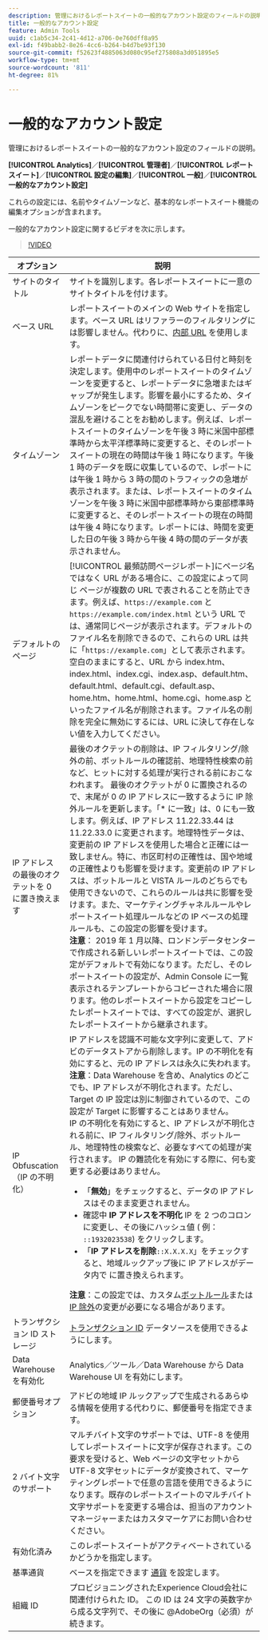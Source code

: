 ```yaml
---
description: 管理におけるレポートスイートの一般的なアカウント設定のフィールドの説明。
title: 一般的なアカウント設定
feature: Admin Tools
uuid: c1ab5c34-2c41-4d12-a706-0e760dff8a95
exl-id: f49babb2-8e26-4cc6-b264-b4d7be93f130
source-git-commit: f52623f4885063d080c95ef275808a3d051895e5
workflow-type: tm+mt
source-wordcount: '811'
ht-degree: 81%

---
```


# 一般的なアカウント設定

管理におけるレポートスイートの一般的なアカウント設定のフィールドの説明。

**[!UICONTROL Analytics]**／**[!UICONTROL 管理者]**／**[!UICONTROL レポートスイート]**／**[!UICONTROL 設定の編集]**／**[!UICONTROL 一般]**／**[!UICONTROL 一般的なアカウント設定]**

これらの設定には、名前やタイムゾーンなど、基本的なレポートスイート機能の編集オプションが含まれます。

一般的なアカウント設定に関するビデオを次に示します。

>[!VIDEO](https://video.tv.adobe.com/v/332330/?quality=12)

| オプション | 説明 |
|--- |--- |
| サイトのタイトル | サイトを識別します。各レポートスイートに一意のサイトタイトルを付けます。 |
| ベース URL | レポートスイートのメインの Web サイトを指定します。ベース URL はリファラーのフィルタリングには影響しません。代わりに、[内部 URL](/help/admin/admin/internal-url-filter-admin.md) を使用します。 |
| タイムゾーン | レポートデータに関連付けられている日付と時刻を決定します。使用中のレポートスイートのタイムゾーンを変更すると、レポートデータに急増またはギャップが発生します。影響を最小にするため、タイムゾーンをピークでない時間帯に変更し、データの混乱を避けることをお勧めします。例えば、レポートスイートのタイムゾーンを午後 3 時に米国中部標準時から太平洋標準時に変更すると、そのレポートスイートの現在の時間は午後 1 時になります。午後 1 時のデータを既に収集しているので、レポートには午後 1 時から 3 時の間のトラフィックの急増が表示されます。または、レポートスイートのタイムゾーンを午後 3 時に米国中部標準時から東部標準時に変更すると、そのレポートスイートの現在の時間は午後 4 時になります。レポートには、時間を変更した日の午後 3 時から午後 4 時の間のデータが表示されません。 |
| デフォルトのページ | [!UICONTROL 最頻訪問ページレポート]にページ名ではなく URL がある場合に、この設定によって同じ ページが複数の URL で表されることを防止できます。例えば、`https://example.com` と `https://example.com/index.html` という URL では、通常同じページが表示されます。デフォルトのファイル名を削除できるので、これらの URL は共に「`https://example.com`」として表示されます。空白のままにすると、URL から index.htm、index.html、index.cgi、index.asp、default.htm、default.html、default.cgi、default.asp、home.htm、home.html、home.cgi、home.asp といったファイル名が削除されます。ファイル名の削除を完全に無効にするには、URL に決して存在しない値を入力してください。 |
| IP アドレスの最後のオクテットを 0 に置き換えます | 最後のオクテットの削除は、IP フィルタリング/除外の前、ボットルールの確認前、地理特性検索の前など、ヒットに対する処理が実行される前におこなわれます。 最後のオクテットが 0 に置換されるので、末尾が 0 の IP アドレスに一致するように IP 除外ルールを更新します。「* に一致」は、0 にも一致します。例えば、IP アドレス 11.22.33.44 は 11.22.33.0 に変更されます。地理特性データは、変更前の IP アドレスを使用した場合と正確には一致しません。特に、市区町村の正確性は、国や地域の正確性よりも影響を受けます。変更前の IP アドレスは、ボットルールと VISTA ルールのどちらでも使用できないので、これらのルールは共に影響を受けます。また、マーケティングチャネルルールやレポートスイート処理ルールなどの IP ベースの処理ルールも、この設定の影響を受けます。 <br> **注意**： 2019 年 1 月以降、ロンドンデータセンターで作成される新しいレポートスイートでは、この設定がデフォルトで有効になります。ただし、そのレポートスイートの設定が、Admin Console に一覧表示されるテンプレートからコピーされた場合に限ります。他のレポートスイートから設定をコピーしたレポートスイートでは、すべての設定が、選択したレポートスイートから継承されます。 |
| IP Obfuscation（IP の不明化） | IP アドレスを認識不可能な文字列に変更して、アドビのデータストアから削除します。IP の不明化を有効にすると、元の IP アドレスは永久に失われます。 <br> **注意**：Data Warehouse を含め、Analytics のどこでも、IP アドレスが不明化されます。ただし、Target の IP 設定は別に制御されているので、この設定が Target に影響することはありません。<br> IP の不明化を有効にすると、IP アドレスが不明化される前に、IP フィルタリング/除外、ボットルール、地理特性の検索など、必要なすべての処理が実行されます。 IP の難読化を有効にする際に、何も変更する必要はありません。<ul><li>「**無効**」をチェックすると、データの IP アドレスはそのまま変更されません。</li><li>確認中 **IP アドレスを不明化** IP を 2 つのコロンに変更し、その後にハッシュ値 ( 例： `::1932023538`) をクリックします。</li><li>「**IP アドレスを削除**`::X.X.X.X`」をチェックすると、地域ルックアップ後に IP アドレスがデータ内で に置き換えられます。</li></ul>**注意**：この設定では、カスタム[ボットルール](/help/admin/admin/bot-removal/bot-rules.md)または [IP 除外](/help/admin/admin/exclude-ip.md)の変更が必要になる場合があります。 |
| トランザクション ID ストレージ | [トランザクション ID](/help/import/c-data-sources/c-datasrc-types/datasrc-transactionid.md) データソースを使用できるようにします。 |
| Data Warehouse を有効化 | Analytics／ツール／Data Warehouse から Data Warehouse UI を有効にします。 |
| 郵便番号オプション | アドビの地域 IP ルックアップで生成されるあらゆる情報を使用する代わりに、郵便番号を指定できます。 |
| 2 バイト文字のサポート | マルチバイト文字のサポートでは、UTF-8 を使用してレポートスイートに文字が保存されます。この要求を受けると、Web ページの文字セットから UTF-8 文字セットにデータが変換されて、マーケティングレポートで任意の言語を使用できるようになります。既存のレポートスイートのマルチバイト文字サポートを変更する場合は、担当のアカウントマネージャーまたはカスタマーケアにお問い合わせください。 |
| 有効化済み | このレポートスイートがアクティベートされているかどうかを指定します。 |
| 基準通貨 | ベースを指定できます [通貨](https://experienceleague.adobe.com/docs/analytics/implementation/vars/config-vars/currencycode.html?lang=en) を設定します。 |
| 組織 ID | プロビジョニングされたExperience Cloud会社に関連付けられた ID。 この ID は 24 文字の英数字から成る文字列で、その後に @AdobeOrg（必須）が続きます。 |